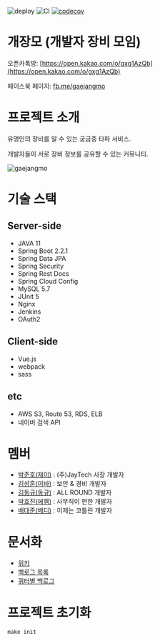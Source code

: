 ![deploy](https://github.com/gae-jang-mo/app/workflows/deploy/badge.svg) ![CI](https://github.com/gae-jang-mo/app/workflows/CI/badge.svg) [![codecov](https://codecov.io/gh/gae-jang-mo/app/branch/develop/graph/badge.svg)](https://codecov.io/gh/gae-jang-mo/app)

# **개장모 (개발자 장비 모임)**

오픈카톡방: [https://open.kakao.com/o/gxg1AzQb](https://open.kakao.com/o/gxg1AzQb)

페이스북 페이지: [fb.me/gaejangmo](http://fb.me/gaejangmo)

# 프로젝트 소개
유명인의 장비를 알 수 있는 궁금증 타파 서비스.

개발자들이 서로 장비 정보를 공유할 수 있는 커뮤니티.

![gaejangmo](https://user-images.githubusercontent.com/43020390/71501642-fbac1200-28ae-11ea-8531-d27ffb3fedad.gif)


# 기술 스택

## **Server-side**
- JAVA 11
- Spring Boot 2.2.1
- Spring Data JPA
- Spring Security
- Spring Rest Docs
- Spring Cloud Config
- MySQL 5.7
- JUnit 5
- Nginx
- Jenkins
- OAuth2

## **Client-side**

- Vue.js
- webpack
- sass

## etc
- AWS S3, Route 53, RDS, ELB
- 네이버 검색 API

# 멤버
- [박준호(제이)](https://github.com/JunHoPark93) : (주)JayTech 사장 개발자 
- [김성훈(이바)](https://github.com/seonghun127) : 보안 & 경비 개발자
- [김동규(동규)](https://github.com/kmdngyu) : ALL ROUND 개발자
- [박효진(에헴)](https://github.com/dasistHYOJIN) : 사무직이 편한 개발자
- [배대준(베디)](https://github.com/dpudpu) : 이제는 코틀린 개발자

# 문서화
- [위키](https://github.com/gae-jang-mo/app/wiki)
- [백로그 목록](https://docs.google.com/spreadsheets/d/1KDEKHIAin6WSrdNwa5PJygZp8RDuVn13-rkP_qWHSKg/edit?folder=0AOL71m5ijy3UUk9PVA#gid=0)
- [쿼터별 백로그](https://docs.google.com/spreadsheets/d/1fDwQlct_qwCb9lMNRQ2rJXyKNbuiFQWCllayvB60y48/edit?ts=5e240896#gid=0)


# 프로젝트 초기화
```shell script
make init
```
